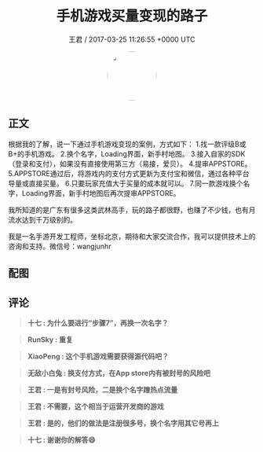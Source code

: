<h1 align="center">手机游戏买量变现的路子</h1>
<p align="center">
    <a>王君 / 2017-03-25 11:26:55 &#43;0000 UTC</a>
</p>

<div align="center">
    <img src="https://images.zsxq.com/FrsdWPWXvF8z-hMfRfGtY4cP_pgO?e=1590940799&amp;token=kIxbL07-8jAj8w1n4s9zv64FuZZNEATmlU_Vm6zD:DX-kRHKE06d7LTAMsoszRz6M53E=" width="100" height="100" style="border:1px solid;border-radius:50%; color:#ffffff"/>
</div>

## 正文

<div>
根据我的了解，说一下通过手机游戏变现的案例，方式如下：
1.找一款评级B或B&#43;的手机游戏。
2.换个名字，Loading界面，新手村地图。
3.接入自家的SDK（登录和支付），如果没有直接使用第三方（易接，爱贝）。
4.提审APPSTORE。
5.APPSTORE通过后，将游戏内的支付方式更新为支付宝和微信，通过各种平台导量或直接买量。
6.只要玩家充值大于买量的成本就可以。
7.同一款游戏换个名字，Loading界面，新手村地图后再次提审APPSTORE。

我所知道的是广东有很多这类武林高手，玩的路子都很野，也赚了不少钱，也有月流水达到千万级别的。

我是一名手游开发工程师，坐标北京，期待和大家交流合作，我可以提供技术上的咨询和支持。微信号：wangjunhr
</div>

## 配图
<div class="image" align="center">

</div>

## 评论

<div align="left">
<div>

<blockquote >
<span> <strong>十七 : 为什么要进行“步骤7”，再换一次名字？ </strong></span>
</blockquote>

<blockquote >
<span> <strong>RunSky : 重复 </strong></span>
</blockquote>

<blockquote >
<span> <strong>XiaoPeng : 这个手机游戏需要获得源代码吧？ </strong></span>
</blockquote>

<blockquote >
<span> <strong>无敌小白兔 : 换支付方式，在App store内有被封号的风险吧 </strong></span>
</blockquote>

<blockquote >
<span> <strong>王君 : 一是有封号风险，二是换个名字蹭热点流量 </strong></span>
</blockquote>

<blockquote >
<span> <strong>王君 : 不需要，这个相当于运营开发商的游戏 </strong></span>
</blockquote>

<blockquote >
<span> <strong>王君 : 是的，他们的做法是注册很多号，换个名字用其它号再上 </strong></span>
</blockquote>

<blockquote >
<span> <strong>十七 : 谢谢你的解答😄 </strong></span>
</blockquote>

</div>
</div>